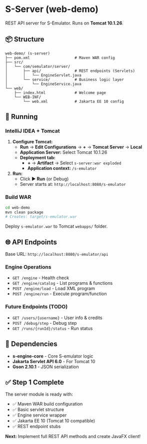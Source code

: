 # S-Server (web-demo)

REST API server for S-Emulator. Runs on **Tomcat 10.1.26**.

## 📦 Structure

```
web-demo/ (s-server)
├── pom.xml                    # Maven WAR config
├── src/
│   └── com/semulator/server/
│       ├── api/               # REST endpoints (Servlets)
│       │   └── EngineServlet.java
│       └── service/           # Business logic layer
│           └── EngineService.java
└── web/
    ├── index.html             # Welcome page
    └── WEB-INF/
        └── web.xml            # Jakarta EE 10 config
```

## 🚀 Running

### IntelliJ IDEA + Tomcat

1. **Configure Tomcat:**
   - **Run** → **Edit Configurations** → **+** → **Tomcat Server** → **Local**
   - **Application Server:** Select Tomcat 10.1.26
   - **Deployment tab:**
     - **+** → **Artifact** → Select `s-server:war exploded`
     - **Application context:** `/s-emulator`
2. **Run:**
   - Click **▶ Run** (or Debug)
   - Server starts at: `http://localhost:8080/s-emulator`

### Build WAR

```bash
cd web-demo
mvn clean package
# Creates: target/s-emulator.war
```

Deploy `s-emulator.war` to Tomcat `webapps/` folder.

## 🌐 API Endpoints

Base URL: `http://localhost:8080/s-emulator/api`

### Engine Operations

- `GET /engine` - Health check
- `GET /engine/catalog` - List programs & functions
- `POST /engine/load` - Load XML program
- `POST /engine/run` - Execute program/function

### Future Endpoints (TODO)

- `GET /users/{username}` - User info & credits
- `POST /debug/step` - Debug step
- `GET /runs/{runId}/status` - Run status

## 🔧 Dependencies

- **s-engine-core** - Core S-emulator logic
- **Jakarta Servlet API 6.0** - For Tomcat 10
- **Gson 2.10.1** - JSON serialization

## ✅ Step 1 Complete

The server module is ready with:

- ✅ Maven WAR build configuration
- ✅ Basic servlet structure
- ✅ Engine service wrapper
- ✅ Jakarta EE 10 (Tomcat 10 compatible)
- ✅ REST endpoint stubs

**Next:** Implement full REST API methods and create JavaFX client!
